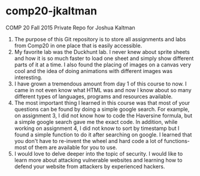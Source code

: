 # comp20-jkaltman
COMP 20 Fall 2015 Private Repo for Joshua Kaltman

1. The purpose of this Git repository is to store all assignments and labs from Comp20 in one place that is easily accessible. 
2. My favorite lab was the Duckhunt lab. I never knew about sprite sheets and how it is so much faster to load one sheet and simply show different parts of it at a time. I also found the placing of images on a canvas very cool and the idea of doing animations with different images was interesting.
3. I have grown a tremendous amount from day 1 of this course to now. I came in not even know what HTML was and now I know about so many different types of languages, programs and resources available.
4. The most important thing I learned in this course was that most of your questions can be found by doing a simple google search. For example, on assignment 3, I did not know how to code the Haversine formula, but a simple google search gave me the exact code. In addition, while working on assignment 4, I did not know to sort by timestamp but I found a simple function to do it after searching on google. I learned that you don't have to re-invent the wheel and hard code a lot of functions-most of them are available for you to use.
5. I would love to delve deeper into the topic of security. I would like to learn more about attacking vulnerable websites and learning how to defend your website from attackers by experienced hackers. 

